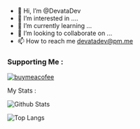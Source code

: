 - 👋 Hi, I’m @DevataDev
- 👀 I’m interested in ....
- 🌱 I’m currently learning ...
- 💞️ I’m looking to collaborate on ...
- 📫 How to reach me devatadev@pm.me

### Supporting Me : 
[![buymeacofee](https://cdn.buymeacoffee.com/buttons/v2/default-yellow.png)](https://buymeacoffee.com/devatadev)

My Stats :

![Github Stats](https://github-readme-stats.vercel.app/api?username=DevataDev&count_private=true&show_icons=true&theme=dark)

![Top Langs](https://github-readme-stats.vercel.app/api/top-langs/?username=DevataDev&layout=compact&langs_count=10)
